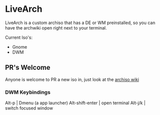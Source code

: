 # LiveArch
LiveArch is a custom archiso that has a DE or WM preinstalled, so you can have the archwiki open right next to 
your terminal.

Current Iso's:
 * Gnome
 * DWM

## PR's Welcome
Anyone is welcome to PR a new iso in, just look at the [archiso wiki](https://wiki.archlinux.org/index.php/archiso)

### DWM Keybindings
Alt-p           | Dmenu (a app launcher)
Alt-shift-enter | open terminal
Alt-j/k         | switch focused window
